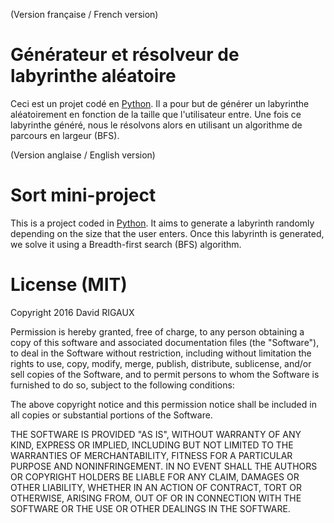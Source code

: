 (Version française / French version)

# Générateur et résolveur de labyrinthe aléatoire
Ceci est un projet codé en [Python](https://www.python.org/). Il a pour but de générer un labyrinthe aléatoirement en fonction de la taille que l'utilisateur entre. Une fois ce labyrinthe généré, nous le résolvons alors en utilisant un algorithme de parcours en largeur (BFS).

(Version anglaise / English version)

# Sort mini-project
This is a project coded in [Python](https://www.python.org/). It aims to generate a labyrinth randomly depending on the size that the user enters. Once this labyrinth is generated, we solve it using a Breadth-first search (BFS) algorithm.

# License (MIT)
Copyright 2016 David RIGAUX

Permission is hereby granted, free of charge, to any person obtaining a copy of this software and associated documentation files (the "Software"), to deal in the Software without restriction, including without limitation the rights to use, copy, modify, merge, publish, distribute, sublicense, and/or sell copies of the Software, and to permit persons to whom the Software is furnished to do so, subject to the following conditions:

The above copyright notice and this permission notice shall be included in all copies or substantial portions of the Software.

THE SOFTWARE IS PROVIDED "AS IS", WITHOUT WARRANTY OF ANY KIND, EXPRESS OR IMPLIED, INCLUDING BUT NOT LIMITED TO THE WARRANTIES OF MERCHANTABILITY, FITNESS FOR A PARTICULAR PURPOSE AND NONINFRINGEMENT. IN NO EVENT SHALL THE AUTHORS OR COPYRIGHT HOLDERS BE LIABLE FOR ANY CLAIM, DAMAGES OR OTHER LIABILITY, WHETHER IN AN ACTION OF CONTRACT, TORT OR OTHERWISE, ARISING FROM, OUT OF OR IN CONNECTION WITH THE SOFTWARE OR THE USE OR OTHER DEALINGS IN THE SOFTWARE.
